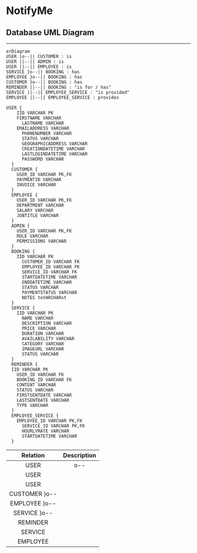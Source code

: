 # NotifyMe 
## Database UML Diagram
---
```mermaid
erDiagram
USER |o--|| CUSTOMER : is
USER ||--|| ADMIN : is
USER ||--|| EMPLOYEE : is
SERVICE }o--|| BOOKING : has
EMPLOYEE }o--|| BOOKING : has
CUSTOMER }o--|| BOOKING : has
REMINDER ||--|| BOOKING : "is for / has"
SERVICE ||--|{ EMPLOYEE_SERVICE : "is provided"
EMPLOYEE ||--|{ EMPLOYEE_SERVICE : provides

USER {
    IID VARCHAR PK
    FIRSTNAME VARCHAR 
	  LASTNAME VARCHAR
    EMAILADDRESS VARCHAR
	  PHONENUMBER VARCHAR
	  STATUS VARCHAR
	  GEOGRAPHICADDRESS VARCHAR
	  CREATIONDATETIME VARCHAR
	  LASTLOGINDATETIME VARCHAR
	  PASSWORD VARCHAR
  }
  CUSTOMER {
    USER_ID VARCHAR PK,FK
    PAYMENTID VARCHAR
    INVOICE VARCHAR 
  }
  EMPLOYEE {
    USER_ID VARCHAR PK,FK
    DEPARTMENT VARCHAR
    SALARY VARCHAR
    JOBTITLE VARCHAR
  }
  ADMIN {
    USER_ID VARCHAR PK,FK
    ROLE VARCHAR
    PERMISSIONS VARCHAR
  }
  BOOKING {
    IID VARCHAR PK
	  CUSTOMER_ID VARCHAR FK
	  EMPLOYEE_ID VARCHAR FK
	  SERVICE_ID VARCHAR FK
	  STARTDATETIME VARCHAR 
	  ENDDATETIME VARCHAR 
	  STATUS VARCHAR
	  PAYMENTSTATUS VARCHAR 
	  NOTES teVARCHARxt
  }
  SERVICE {
    IID VARCHAR PK
	  NAME VARCHAR
	  DESCRIPTION VARCHAR
	  PRICE VARCHAR 
	  DURATION VARCHAR 
	  AVAILABILITY VARCHAR 
	  CATEGORY VARCHAR 
	  IMAGEURL VARCHAR 
	  STATUS VARCHAR 
  }
  REMINDER {
  IID VARCHAR PK
	USER_ID VARCHAR FK
	BOOKING_ID VARCHAR FK
	CONTENT VARCHAR 
	STATUS VARCHAR 
	FIRSTSENTDATE VARCHAR 
	LASTSENTDATE VARCHAR 
	TYPE VARCHAR 
  }
  EMPLOYEE_SERVICE {
    EMPLOYEE_ID VARCHAR PK,FK
	  SERVICE_ID VARCHAR PK,FK
	  HOURLYRATE VARCHAR 
	  STARTDATETIME VARCHAR 
  }

 ```

| Relation                                        | Description                                                                             |
|:-----------------------------------------------:|:---------------------------------------------------------------------------------------:|
| USER |o--|| CUSTOMER : is                       | (zero/one user can be customer) (one and only one customer can be a user) + solid line  |
| USER ||--|| ADMIN : is                          | (exactly one user is admin and viceversa)                                               |
| USER ||--|| EMPLOYEE : is                       | (exactly one user is employee and viceversa)                                            |
| CUSTOMER }o--|| BOOKING : has                   | (Customer has zero / more bookings) (Booking has exactly one customer)                  |
| EMPLOYEE }o--|| BOOKING : has                   | (EMPLOYEE has zero / more bookings) (Booking has exactly one employee)                  |
| SERVICE }o--|| BOOKING : has                    | (SERVICE has zero / more bookings) (Booking has exactly one service)                    |
| REMINDER ||--|| BOOKING : "is for / has"        | REMINDER is exactly for one BOOKING) (BOOKING has exactly one REMINDER)                 |
| SERVICE ||--|{ EMPLOYEE_SERVICE : "is provided" | (Exactly one service is provided by one ore more Employees) (Employee )                 |
| EMPLOYEE ||--|{ EMPLOYEE_SERVICE : provides     | (Exactly one employee provides one or more Service)                                     |
